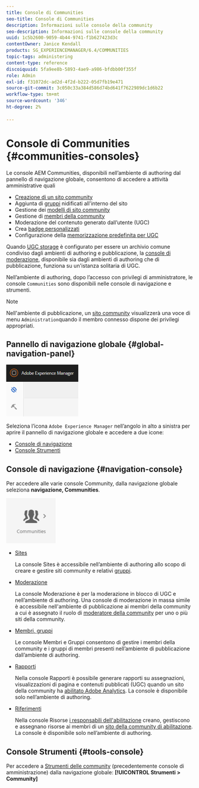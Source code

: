 ```yaml
---
title: Console di Communities
seo-title: Console di Communities
description: Informazioni sulle console della community
seo-description: Informazioni sulle console della community
uuid: 1c5b2600-9059-4b44-9741-f1b627423d3c
contentOwner: Janice Kendall
products: SG_EXPERIENCEMANAGER/6.4/COMMUNITIES
topic-tags: administering
content-type: reference
discoiquuid: 5fa9ee8b-5893-4ae9-a986-bfdbb00f355f
role: Admin
exl-id: f31072dc-ad2d-4f2d-b222-05d7fb19e471
source-git-commit: 3c050c33a384d586d74bd641f7622989dc1d6b22
workflow-type: tm+mt
source-wordcount: '346'
ht-degree: 2%

---
```


# Console di Communities {#communities-consoles}

Le console AEM Communities, disponibili nell’ambiente di authoring dal pannello di navigazione globale, consentono di accedere a attività amministrative quali

* [Creazione di un sito community](sites-console.md)
* Aggiunta di [gruppi](groups.md) nidificati all&#39;interno del sito
* Gestione dei [modelli di sito community](sites.md)
* Gestione di [membri della community](members.md)
* [](moderate-ugc.md) Moderazione del contenuto generato dall’utente (UGC)
* Crea [badge personalizzati](badges.md)
* Configurazione della [memorizzazione predefinita per UGC](srp-config.md)

Quando [UGC storage](working-with-srp.md) è configurato per essere un archivio comune condiviso dagli ambienti di authoring e pubblicazione, la [console di moderazione](moderation.md), disponibile sia dagli ambienti di authoring che di pubblicazione, funziona su un&#39;istanza solitaria di UGC.

Nell’ambiente di authoring, dopo l’accesso con privilegi di amministratore, le console `Communities` sono disponibili nelle console di navigazione e strumenti.

>[!NOTE]
>
>Nell&#39;ambiente di pubblicazione, un [sito community](sites-console.md) visualizzerà una voce di menu `Administration`quando il membro connesso dispone dei privilegi appropriati.

## Pannello di navigazione globale {#global-navigation-panel}

![chlimage_1-91](assets/chlimage_1-91.png)

Seleziona l’icona `Adobe Experience Manager` nell’angolo in alto a sinistra per aprire il pannello di navigazione globale e accedere a due icone:

* [Console di navigazione](#navigation-console)
* [Console Strumenti](tools.md)

## Console di navigazione {#navigation-console}

Per accedere alle varie console Community, dalla navigazione globale seleziona **navigazione, Communities**.

![chlimage_1-92](assets/chlimage_1-92.png)

* [Sites](sites-console.md)

   La console Sites è accessibile nell’ambiente di authoring allo scopo di creare e gestire siti community e relativi [gruppi](groups.md).

* [Moderazione](moderation.md)

   La console Moderazione è per la moderazione in blocco di UGC e nell’ambiente di authoring. Una console di moderazione in massa simile è accessibile nell&#39;ambiente di pubblicazione ai membri della community a cui è assegnato il ruolo di [moderatore della community](users.md#publishenvironmentusersandgroups) per uno o più siti della community.

* [Membri, gruppi](members.md)

   Le console Membri e Gruppi consentono di gestire i membri della community e i gruppi di membri presenti nell’ambiente di pubblicazione dall’ambiente di authoring.

* [Rapporti](reports.md)

   Nella console Rapporti è possibile generare rapporti su assegnazioni, visualizzazioni di pagina e contenuti pubblicati (UGC) quando un sito della community ha [abilitato Adobe Analytics](sites-console.md#analytics). La console è disponibile solo nell’ambiente di authoring.

* [Riferimenti](resources.md)

   Nella console Risorse [i responsabili dell&#39;abilitazione](enablement.md#communitymanagers) creano, gestiscono e assegnano risorse ai membri di un [sito della community di abilitazione](overview.md#enablement-community). La console è disponibile solo nell’ambiente di authoring.

## Console Strumenti {#tools-console}

Per accedere a [Strumenti delle community](tools.md) (precedentemente console di amministrazione) dalla navigazione globale: **[!UICONTROL Strumenti > Community]**

